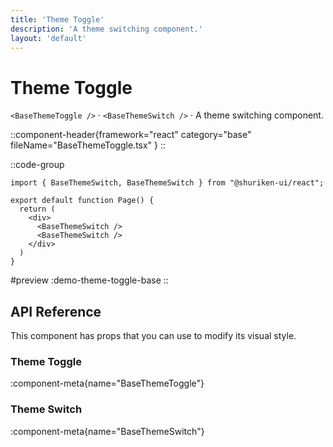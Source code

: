 ```yaml
---
title: 'Theme Toggle'
description: 'A theme switching component.'
layout: 'default'
---
```


# Theme Toggle

`<BaseThemeToggle />` · `<BaseThemeSwitch />` · A theme switching component.

::component-header{framework="react" category="base" fileName="BaseThemeToggle.tsx" }
::

::code-group

```tsx [DemoThemeToggleBase.tsx]
import { BaseThemeSwitch, BaseThemeSwitch } from "@shuriken-ui/react";

export default function Page() {
  return (
    <div>
      <BaseThemeSwitch />
      <BaseThemeSwitch />
    </div>
  )
}
```

#preview
:demo-theme-toggle-base
::

## API Reference

This component has props that you can use to modify its visual style.

### Theme Toggle

:component-meta{name="BaseThemeToggle"}

### Theme Switch

:component-meta{name="BaseThemeSwitch"}